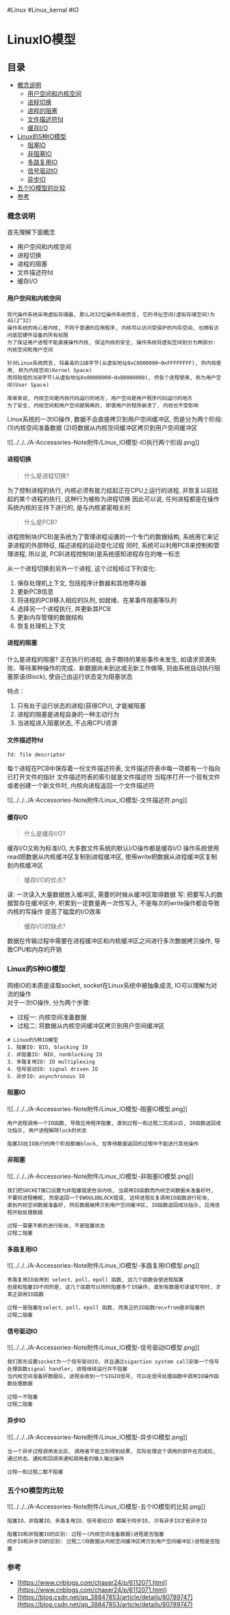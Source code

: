  #Linux  #Linux_kernal #IO
# LinuxIO模型

## 目录
- [概念说明](#概念说明)
  - [用户空间和内核空间](#用户空间和内核空间)
  - [进程切换](#进程切换)
  - [进程的阻塞](#进程的阻塞)
  - [文件描述符fd](#文件描述符fd)
  - [缓存I/O](#缓存I/O)
- [Linux的5种IO模型](#Linux的5种IO模型)
  - [阻塞IO](#阻塞IO)
  - [非阻塞IO](#非阻塞IO)
  - [多路复用IO](#多路复用IO)
  - [信号驱动IO](#信号驱动IO)
  - [异步IO](#异步IO)
- [五个IO模型的比较](#五个IO模型的比较)
- [参考](#参考)

### 概念说明
首先理解下面概念
- 用户空间和内核空间
- 进程切换
- 进程的阻塞
- 文件描述符fd
- 缓存I/O

#### 用户空间和内核空间
```
现代操作系统采用虚拟存储器, 那么对32位操作系统而言, 它的寻址空间(虚拟存储空间)为4G(2^32)
操作系统的核心是内核, 不同于普通的应用程序, 内核可以访问受保护的内存空间, 也拥有访问底层硬件设备的所有权限
为了保证用户进程不能直接操作内核, 保证内核的安全, 操作系统将虚拟空间划分为两部分: 内核空间和用户空间

针对Linux系统而言, 将最高的1GB字节(从虚拟地址0xC0000000~0xFFFFFFFF), 供内核使用, 称为内核空间(Kernel Space)
而将较低的3GB字节(从虚拟地址0x00000000~0xB0000000), 供各个进程使用, 称为用户空间(User Space)

简单来说, 内核空间是内核代码运行的地方, 用户空间是用户程序代码运行的地方
为了安全, 内核空间和用户空间是隔离的, 即使用户的程序崩溃了, 内核也不受影响
```

Linux系统的一次IO操作, 数据不会直接拷贝到用户空间缓冲区, 而是分为两个阶段:
(1)内核空间准备数据
(2)将数据从内核空间缓冲区拷贝到用户空间缓冲区

![[../../../A-Accessories-Note附件/Linux_IO模型-IO执行两个阶段.png]]
#### 进程切换

> 什么是进程切换?

为了控制进程的执行, 内核必须有能力挂起正在CPU上运行的进程, 并恢复以前挂起的某个进程的执行, 这种行为被称为进程切换
因此可以说, 任何进程都是在操作系统内核的支持下进行的, 是与内核紧密相关的

> 什么是PCB?

进程控制块(PCB)是系统为了管理进程设置的一个专门的数据结构, 系统用它来记录进程的外部特征, 描述进程的运动变化过程
同时, 系统可以利用PCB来控制和管理进程, 所以说, PCB(进程控制块)是系统感知进程存在的唯一标志

从一个进程切换到另外一个进程, 这个过程经过下列变化:
1. 保存处理机上下文, 包括程序计数器和其他寄存器
2. 更新PCB信息
3. 将进程的PCB移入相应的队列, 如就绪、在某事件阻塞等队列
4. 选择另一个进程执行, 并更新其PCB
5. 更新内存管理的数据结构
6. 恢复处理机上下文


#### 进程的阻塞

什么是进程的阻塞?
正在执行的进程, 由于期待的某些事件未发生, 
如请求资源失败、等待某种操作的完成、新数据尚未到达或无新工作做等,
则由系统自动执行阻塞原语(Block), 使自己由运行状态变为阻塞状态

特点：
1. 只有处于运行状态的进程(获得CPU), 才能被阻塞
2. 进程的阻塞是进程自身的一种主动行为
3. 当进程进入阻塞状态, 不占用CPU资源


#### 文件描述符fd

```
fd: file descriptor
```
每个进程在PCB中保存着一份文件描述符表, 文件描述符表中每一项都有一个指向已打开文件的指针
文件描述符表的索引就是文件描述符
当程序打开一个现有文件或者创建一个新文件时, 内核向进程返回一个文件描述符

![[../../../A-Accessories-Note附件/Linux_IO模型-文件描述符.png]]

#### 缓存I/O

> 什么是缓存I/O?

缓存I/O又称为标准I/O, 大多数文件系统的默认I/O操作都是缓存I/O
操作系统使用read把数据从内核缓冲区复制到进程缓冲区, 使用write把数据从进程缓冲区复制到内核缓冲区

> 缓存I/O的优点?

读: 一次读入大量数据放入缓冲区, 需要的时候从缓冲区取得数据
写: 把要写入的数据暂存在缓冲区中, 积累到一定数量再一次性写入, 不是每次的write操作都会导致内核的写操作
提高了磁盘的I/O效率

> 缓存I/O的缺点?

数据在传输过程中需要在进程缓冲区和内核缓冲区之间进行多次数据拷贝操作, 导致CPU和内存的开销


### Linux的5种IO模型
网络IO的本质是读取socket, socket在Linux系统中被抽象成流, IO可以理解为对流的操作  
对于一次IO操作, 分为两个步骤:
- 过程一: 内核空间准备数据
- 过程二: 将数据从内核空间缓冲区拷贝到用户空间缓冲区
```
# Linux的5种IO模型
1. 阻塞IO: BIO, blocking IO
2. 非阻塞IO: NIO, nonblocking IO
3. 多路复用IO: IO multiplexing
4. 信号驱动IO: signal driven IO
5. 异步IO: asynchronous IO
```

#### 阻塞IO
![[../../../A-Accessories-Note附件/Linux_IO模型-阻塞IO模型.png]]
```
用户进程调用一个IO函数, 导致应用程序阻塞, 直到过程一和过程二完成以后, IO函数返回成功指示, 用户进程解除lock的状态

阻塞IO在IO执行的两个阶段都被block, 在等待数据返回的过程中不能进行其他操作
```

#### 非阻塞
![[../../../A-Accessories-Note附件/Linux_IO模型-非阻塞IO模型.png]]
```
我们把SOCKET接口设置为非阻塞就是告诉内核, 当调用IO函数而内核空间数据未准备好时,
不要将进程睡眠, 而是返回一个EWOULDBLOCK错误, 这样进程反复调用IO函数进行轮询, 
直到内核空间数据准备好, 然后数据被拷贝到用户空间缓冲区, IO函数返回成功指示, 应用进程开始处理数据

过程一需要不断的进行轮询, 不是阻塞状态
过程二阻塞
```

#### 多路复用IO
![[../../../A-Accessories-Note附件/Linux_IO模型-多路复用IO模型.png]]
```
多路复用IO会用到 select、poll、epoll 函数, 这几个函数会使进程阻塞
但是和阻塞IO不同的是, 这几个函数可以同时阻塞多个IO操作, 直到有数据可读或可写时, 才真正调用IO函数

过程一是阻塞在select、poll、epoll 函数, 而真正的IO函数recvfrom是非阻塞的
过程二阻塞
```

#### 信号驱动IO
![[../../../A-Accessories-Note附件/Linux_IO模型-信号驱动IO模型.png]]
```
我们首先设置socket为一个信号驱动IO, 并且通过sigaction system call安装一个信号处理函数signal handler, 进程继续运行并不阻塞
当内核空间准备好数据后, 进程会收到一个SIGIO信号, 可以在信号处理函数中调用IO操作函数处理数据

过程一不阻塞
过程二阻塞
```

#### 异步IO
![[../../../A-Accessories-Note附件/Linux_IO模型-异步IO模型.png]]
```
当一个异步过程调用发出后, 调用者不能立刻得到结果, 实际处理这个调用的部件在完成后,
通过状态、通知和回调来通知调用者的输入输出操作

过程一和过程二都不阻塞
```

### 五个IO模型的比较
![[../../../A-Accessories-Note附件/Linux_IO模型-五个IO模型的比较.png]]
```
阻塞IO、非阻塞IO、多路复用IO、信号驱动IO 都属于同步IO, 只有异步IO才是异步IO

阻塞IO和非阻塞IO的区别: 过程一(内核空间准备数据)进程是否阻塞
同步IO和异步IO的区别: 过程二(将数据从内核空间缓冲区拷贝到用户空间缓冲区)进程是否阻塞
```

### 参考
- [https://www.cnblogs.com/chaser24/p/6112071.html](https://www.cnblogs.com/chaser24/p/6112071.html)
- [https://blog.csdn.net/qq_38847853/article/details/80789747](https://blog.csdn.net/qq_38847853/article/details/80789747)


